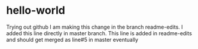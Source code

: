 # hello-world
Trying out github
I am making this change in the branch readme-edits.
I added this line directly in master branch.
This line is added in readme-edits and should get merged as line#5 in master eventually